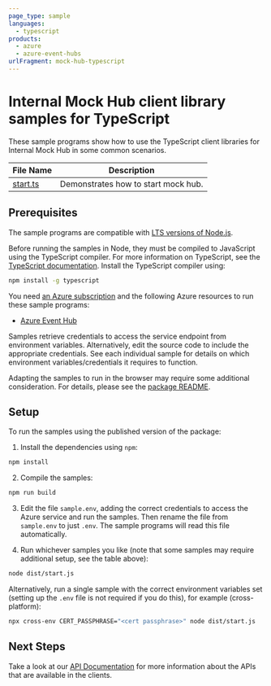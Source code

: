 ```yaml
---
page_type: sample
languages:
  - typescript
products:
  - azure
  - azure-event-hubs
urlFragment: mock-hub-typescript
---
```


# Internal Mock Hub client library samples for TypeScript

These sample programs show how to use the TypeScript client libraries for Internal Mock Hub in some common scenarios.

| **File Name**     | **Description**                     |
| ----------------- | ----------------------------------- |
| [start.ts][start] | Demonstrates how to start mock hub. |

## Prerequisites

The sample programs are compatible with [LTS versions of Node.js](https://github.com/nodejs/release#release-schedule).

Before running the samples in Node, they must be compiled to JavaScript using the TypeScript compiler. For more information on TypeScript, see the [TypeScript documentation][typescript]. Install the TypeScript compiler using:

```bash
npm install -g typescript
```

You need [an Azure subscription][freesub] and the following Azure resources to run these sample programs:

- [Azure Event Hub][createinstance_azureeventhub]

Samples retrieve credentials to access the service endpoint from environment variables. Alternatively, edit the source code to include the appropriate credentials. See each individual sample for details on which environment variables/credentials it requires to function.

Adapting the samples to run in the browser may require some additional consideration. For details, please see the [package README][package].

## Setup

To run the samples using the published version of the package:

1. Install the dependencies using `npm`:

```bash
npm install
```

2. Compile the samples:

```bash
npm run build
```

3. Edit the file `sample.env`, adding the correct credentials to access the Azure service and run the samples. Then rename the file from `sample.env` to just `.env`. The sample programs will read this file automatically.

4. Run whichever samples you like (note that some samples may require additional setup, see the table above):

```bash
node dist/start.js
```

Alternatively, run a single sample with the correct environment variables set (setting up the `.env` file is not required if you do this), for example (cross-platform):

```bash
npx cross-env CERT_PASSPHRASE="<cert passphrase>" node dist/start.js
```

## Next Steps

Take a look at our [API Documentation][apiref] for more information about the APIs that are available in the clients.

[start]: https://github.com/Azure/azure-sdk-for-js/blob/main/sdk/eventhub/mock-hub/samples/v1/typescript/src/start.ts
[apiref]: https://github.com/Azure/azure-sdk-for-js/blob/main/sdk/eventhub/mock-hub
[freesub]: https://azure.microsoft.com/free/
[createinstance_azureeventhub]: https://docs.microsoft.com/azure/event-hubs/event-hubs-create
[package]: https://github.com/Azure/azure-sdk-for-js/tree/main/sdk/eventhub/mock-hub/README.md
[typescript]: https://www.typescriptlang.org/docs/home.html
